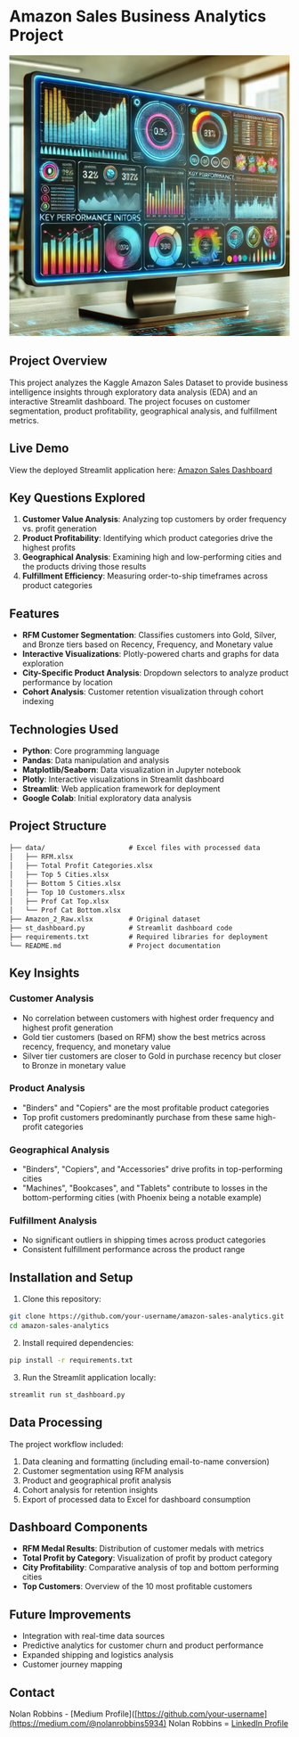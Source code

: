 # Amazon Sales Business Analytics Project

![Dashboard Screenshot](./images/dashboard.jpeg)

## Project Overview
This project analyzes the Kaggle Amazon Sales Dataset to provide business intelligence insights through exploratory data analysis (EDA) and an interactive Streamlit dashboard. The project focuses on customer segmentation, product profitability, geographical analysis, and fulfillment metrics.

## Live Demo
View the deployed Streamlit application here: [Amazon Sales Dashboard](https://amazon-sales-data-code-project-2024-nolan-robbins.streamlit.app/)

## Key Questions Explored
1. **Customer Value Analysis**: Analyzing top customers by order frequency vs. profit generation
2. **Product Profitability**: Identifying which product categories drive the highest profits
3. **Geographical Analysis**: Examining high and low-performing cities and the products driving those results
4. **Fulfillment Efficiency**: Measuring order-to-ship timeframes across product categories

## Features
- **RFM Customer Segmentation**: Classifies customers into Gold, Silver, and Bronze tiers based on Recency, Frequency, and Monetary value
- **Interactive Visualizations**: Plotly-powered charts and graphs for data exploration
- **City-Specific Product Analysis**: Dropdown selectors to analyze product performance by location
- **Cohort Analysis**: Customer retention visualization through cohort indexing

## Technologies Used
- **Python**: Core programming language
- **Pandas**: Data manipulation and analysis
- **Matplotlib/Seaborn**: Data visualization in Jupyter notebook
- **Plotly**: Interactive visualizations in Streamlit dashboard
- **Streamlit**: Web application framework for deployment
- **Google Colab**: Initial exploratory data analysis

## Project Structure
```
├── data/                     # Excel files with processed data
│   ├── RFM.xlsx
│   ├── Total Profit Categories.xlsx
│   ├── Top 5 Cities.xlsx
│   ├── Bottom 5 Cities.xlsx
│   ├── Top 10 Customers.xlsx
│   ├── Prof Cat Top.xlsx
│   └── Prof Cat Bottom.xlsx
├── Amazon_2_Raw.xlsx         # Original dataset
├── st_dashboard.py           # Streamlit dashboard code
├── requirements.txt          # Required libraries for deployment
└── README.md                 # Project documentation
```

## Key Insights

### Customer Analysis
- No correlation between customers with highest order frequency and highest profit generation
- Gold tier customers (based on RFM) show the best metrics across recency, frequency, and monetary value
- Silver tier customers are closer to Gold in purchase recency but closer to Bronze in monetary value

### Product Analysis
- "Binders" and "Copiers" are the most profitable product categories
- Top profit customers predominantly purchase from these same high-profit categories

### Geographical Analysis
- "Binders", "Copiers", and "Accessories" drive profits in top-performing cities
- "Machines", "Bookcases", and "Tablets" contribute to losses in the bottom-performing cities (with Phoenix being a notable example)

### Fulfillment Analysis
- No significant outliers in shipping times across product categories
- Consistent fulfillment performance across the product range

## Installation and Setup

1. Clone this repository:
```bash
git clone https://github.com/your-username/amazon-sales-analytics.git
cd amazon-sales-analytics
```

2. Install required dependencies:
```bash
pip install -r requirements.txt
```

3. Run the Streamlit application locally:
```bash
streamlit run st_dashboard.py
```

## Data Processing
The project workflow included:
1. Data cleaning and formatting (including email-to-name conversion)
2. Customer segmentation using RFM analysis
3. Product and geographical profit analysis
4. Cohort analysis for retention insights
5. Export of processed data to Excel for dashboard consumption

## Dashboard Components
- **RFM Medal Results**: Distribution of customer medals with metrics
- **Total Profit by Category**: Visualization of profit by product category
- **City Profitability**: Comparative analysis of top and bottom performing cities
- **Top Customers**: Overview of the 10 most profitable customers

## Future Improvements
- Integration with real-time data sources
- Predictive analytics for customer churn and product performance
- Expanded shipping and logistics analysis
- Customer journey mapping

## Contact
Nolan Robbins - [Medium Profile]([https://github.com/your-username](https://medium.com/@nolanrobbins5934)
Nolan Robbins = [LinkedIn Profile](https://www.linkedin.com/in/nolan-robbins-2768b2150/)


